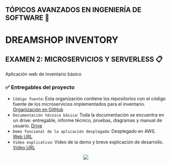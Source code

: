 ## TÓPICOS AVANZADOS EN INGENIERÍA DE SOFTWARE 📌

#  DREAMSHOP INVENTORY

## EXAMEN 2: MICROSERVICIOS Y SERVERLESS 📋

Aplicación web de inventario básico

### ✅ Entregables del proyecto

- `Código fuente`: Esta organización contiene los repositorios con el código fuente de los microservicios implementados para el inventario. [Organización en GitHub](https://github.com/unsa-learnify) 
- `Documentación técnica básica`: Toda la documentación se encuentra en un drive: entregable, informe técnico, pruebas, diagramas y manual de usuario. [Drive](https://drive.google.com/drive/folders/1Tf9Xq5Pfz8e2Kc7FuN83cBk18P7spSGY)
- `Demo funcional de la aplicación desplegada`: Desplegado en AWS. [Web URL](https://dreamshop-quickmart.click/)
- `Video explicativo`: Video de la demo y breve explicación de desarrollo. [Video URL](https://drive.google.com/drive/folders/1BKaHoQ-tbsXo6wcnK3TVdEbMuZzx7DNK)


<p align="center">
   <img src="https://img.shields.io/badge/STATUS-COMPLETADO-green">
</p>
<!--
Documentación técnica básica
Diagrama de arquitectura.
Manual o guía de usuario.
Demo funcional de la aplicación desplegada en AWS o similar
Video de explicación de 5min sobre la implementación de la solución

**Here are some ideas to get you started:**

🙋‍♀️ A short introduction - what is your organization all about?
🌈 Contribution guidelines - how can the community get involved?
👩‍💻 Useful resources - where can the community find your docs? Is there anything else the community should know?
🍿 Fun facts - what does your team eat for breakfast?
🧙 Remember, you can do mighty things with the power of [Markdown](https://docs.github.com/github/writing-on-github/getting-started-with-writing-and-formatting-on-github/basic-writing-and-formatting-syntax)
-->
